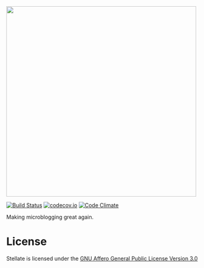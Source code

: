 <img width=500 src='http://i.imgur.com/WcgueAG.png'>

[![Build Status](https://travis-ci.org/pixeldesu/stellate.svg?branch=master)](https://travis-ci.org/stellate/stellate) [![codecov.io](https://codecov.io/github/pixeldesu/stellate/coverage.svg?branch=master)](https://codecov.io/github/pixeldesu/stellate?branch=master) [![Code Climate](https://codeclimate.com/github/pixeldesu/stellate/badges/gpa.svg)](https://codeclimate.com/github/pixeldesu/stellate)

Making microblogging great again.

# License

Stellate is licensed under the [GNU Affero General Public License Version 3.0](https://github.com/stellate/stellate/blob/master/LICENSE)

